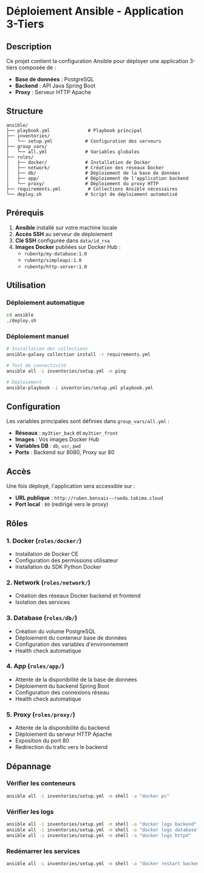 # Déploiement Ansible - Application 3-Tiers

## Description

Ce projet contient la configuration Ansible pour déployer une application 3-tiers composée de :
- **Base de données** : PostgreSQL
- **Backend** : API Java Spring Boot  
- **Proxy** : Serveur HTTP Apache

## Structure

```
ansible/
├── playbook.yml              # Playbook principal
├── inventories/
│   └── setup.yml            # Configuration des serveurs
├── group_vars/
│   └── all.yml              # Variables globales
├── roles/
│   ├── docker/              # Installation de Docker
│   ├── network/             # Création des réseaux Docker
│   ├── db/                  # Déploiement de la base de données
│   ├── app/                 # Déploiement de l'application backend
│   └── proxy/               # Déploiement du proxy HTTP
├── requirements.yml          # Collections Ansible nécessaires
└── deploy.sh                # Script de déploiement automatisé
```

## Prérequis

1. **Ansible** installé sur votre machine locale
2. **Accès SSH** au serveur de déploiement
3. **Clé SSH** configurée dans `data/id_rsa`
4. **Images Docker** publiées sur Docker Hub :
   - `rubentp/my-database:1.0`
   - `rubentp/simpleapi:1.0`
   - `rubentp/http-server:1.0`

## Utilisation

### Déploiement automatique
```bash
cd ansible
./deploy.sh
```

### Déploiement manuel
```bash
# Installation des collections
ansible-galaxy collection install -r requirements.yml

# Test de connectivité
ansible all -i inventories/setup.yml -m ping

# Déploiement
ansible-playbook -i inventories/setup.yml playbook.yml
```

## Configuration

Les variables principales sont définies dans `group_vars/all.yml` :

- **Réseaux** : `my3tier_back` et `my3tier_front`
- **Images** : Vos images Docker Hub
- **Variables DB** : `db`, `usr`, `pwd`
- **Ports** : Backend sur 8080, Proxy sur 80

## Accès

Une fois déployé, l'application sera accessible sur :
- **URL publique** : `http://ruben.bensais--rueda.takima.cloud`
- **Port local** : `80` (redirigé vers le proxy)

## Rôles

### 1. Docker (`roles/docker/`)
- Installation de Docker CE
- Configuration des permissions utilisateur
- Installation du SDK Python Docker

### 2. Network (`roles/network/`)
- Création des réseaux Docker backend et frontend
- Isolation des services

### 3. Database (`roles/db/`)
- Création du volume PostgreSQL
- Déploiement du conteneur base de données
- Configuration des variables d'environnement
- Health check automatique

### 4. App (`roles/app/`)
- Attente de la disponibilité de la base de données
- Déploiement du backend Spring Boot
- Configuration des connexions réseau
- Health check automatique

### 5. Proxy (`roles/proxy/`)
- Attente de la disponibilité du backend
- Déploiement du serveur HTTP Apache
- Exposition du port 80
- Redirection du trafic vers le backend

## Dépannage

### Vérifier les conteneurs
```bash
ansible all -i inventories/setup.yml -m shell -a "docker ps"
```

### Vérifier les logs
```bash
ansible all -i inventories/setup.yml -m shell -a "docker logs backend"
ansible all -i inventories/setup.yml -m shell -a "docker logs database"
ansible all -i inventories/setup.yml -m shell -a "docker logs httpd"
```

### Redémarrer les services
```bash
ansible all -i inventories/setup.yml -m shell -a "docker restart backend"
```
